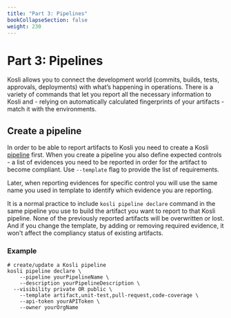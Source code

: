 ```yaml
---
title: "Part 3: Pipelines"
bookCollapseSection: false
weight: 230
---
```

# Part 3: Pipelines

Kosli allows you to connect the development world (commits, builds, tests, approvals, deployments) with what’s happening in operations. There is a variety of commands that let you report all the necessary information to Kosli and - relying on automatically calculated fingerprints of your artifacts - match it with the environments.

## Create a pipeline

In order to be able to report artifacts to Kosli you need to create a Kosli [pipeline](/introducing_kosli/pipelines) first. When you create a pipeline you also define expected controls - a list of evidences you need to be reported in order for the artifact to become compliant. Use `--template` flag to provide the list of requirements. 

Later, when reporting evidences for specific control you will use the same name you used in template to identify which evidence you are reporting.

It is a normal practice to include `kosli pipeline declare` command in the same pipeline you use to build the artifact you want to report to that Kosli pipeline. None of the previously reported artifacts will be overwritten or lost. And if you change the template, by adding or removing required evidence, it won't affect the compliancy status of existing artifacts.

### Example

```
# create/update a Kosli pipeline
kosli pipeline declare \
	--pipeline yourPipelineName \
	--description yourPipelineDescription \
  --visibility private OR public \
	--template artifact,unit-test,pull-request,code-coverage \
	--api-token yourAPIToken \
	--owner yourOrgName
```
